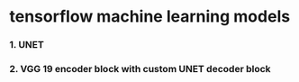 # tensorflow machine learning models

### 1. UNET

### 2. VGG 19 encoder block with custom UNET decoder block